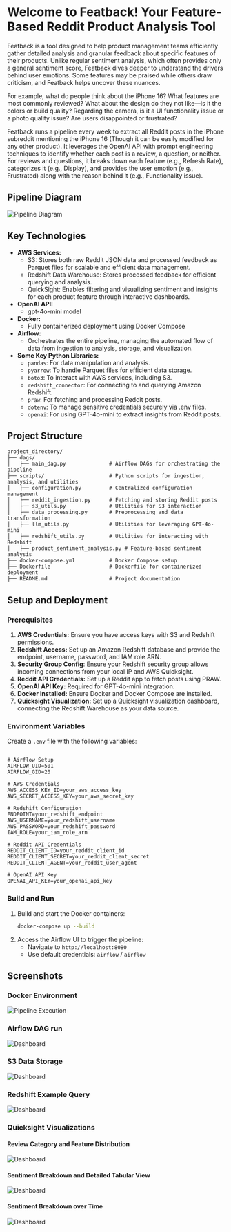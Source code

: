 # Welcome to Featback! Your Feature-Based Reddit Product Analysis Tool

Featback is a tool designed to help product management teams efficiently gather detailed analysis and granular feedback about specific features of their products. Unlike regular sentiment analysis, which often provides only a general sentiment score, Featback dives deeper to understand the drivers behind user emotions. Some features may be praised while others draw criticism, and Featback helps uncover these nuances.

For example, what do people think about the iPhone 16? What features are most commonly reviewed? What about the design do they not like—is it the colors or build quality? Regarding the camera, is it a UI functionality issue or a photo quality issue? Are users disappointed or frustrated?

Featback runs a pipeline every week to extract all Reddit posts in the iPhone subreddit mentioning the iPhone 16 (Though it can be easily modified for any other product). It leverages the OpenAI API with prompt engineering techniques to identify whether each post is a review, a question, or neither. For reviews and questions, it breaks down each feature (e.g., Refresh Rate), categorizes it (e.g., Display), and provides the user emotion (e.g., Frustrated) along with the reason behind it (e.g., Functionality issue).


## Pipeline Diagram
![Pipeline Diagram](./Architecture/featback.jpg)


## Key Technologies

- **AWS Services:**
    - S3: Stores both raw Reddit JSON data and processed feedback as Parquet files for scalable and efficient data management.
    - Redshift Data Warehouse: Stores processed feedback for efficient querying and analysis.
    - QuickSight: Enables filtering and visualizing sentiment and insights for each product feature through interactive dashboards.
- **OpenAI API:**
    - gpt-4o-mini model
- **Docker:**
    - Fully containerized deployment using Docker Compose
- **Airflow:**
    - Orchestrates the entire pipeline, managing the automated flow of data from ingestion to analysis, storage, and visualization.
- **Some Key Python Libraries:**
    - `pandas`: For data manipulation and analysis.
    - `pyarrow`: To handle Parquet files for efficient data storage.
    - `boto3`: To interact with AWS services, including S3.
    - `redshift_connector`: For connecting to and querying Amazon Redshift.
    - `praw`: For fetching and processing Reddit posts.
    - `dotenv`: To manage sensitive credentials securely via .env files.
    - `openai`: For using GPT-4o-mini to extract insights from Reddit posts.

## Project Structure
```
project_directory/
├── dags/                
│   ├── main_dag.py              # Airflow DAGs for orchestrating the pipeline
├── scripts/                     # Python scripts for ingestion, analysis, and utilities
│   ├── configuration.py         # Centralized configuration management
│   ├── reddit_ingestion.py      # Fetching and storing Reddit posts
│   ├── s3_utils.py              # Utilities for S3 interaction
│   ├── data_processing.py       # Preprocessing and data transformation
│   ├── llm_utils.py             # Utilities for leveraging GPT-4o-mini
│   ├── redshift_utils.py        # Utilities for interacting with Redshift
│   ├── product_sentiment_analysis.py # Feature-based sentiment analysis
├── docker-compose.yml           # Docker Compose setup
├── Dockerfile                   # Dockerfile for containerized deployment
├── README.md                    # Project documentation
```

## Setup and Deployment
### Prerequisites
1. **AWS Credentials:** Ensure you have access keys with S3 and Redshift permissions.
2. **Redshift Access:** Set up an Amazon Redshift database and provide the endpoint, username, password, and IAM role ARN.
3. **Security Group Config**: Ensure your Redshift security group allows incoming connections from your local IP and AWS Quicksight.
4. **Reddit API Credentials:** Set up a Reddit app to fetch posts using PRAW.
5. **OpenAI API Key:** Required for GPT-4o-mini integration.
6. **Docker Installed:** Ensure Docker and Docker Compose are installed.
7. **Quicksight Visualization:** Set up a Quicksight visualization dashboard, connecting the Redshift Warehouse as your data source.

### Environment Variables
Create a `.env` file with the following variables:
```env

# Airflow Setup
AIRFLOW_UID=501
AIRFLOW_GID=20

# AWS Credentials
AWS_ACCESS_KEY_ID=your_aws_access_key
AWS_SECRET_ACCESS_KEY=your_aws_secret_key

# Redshift Configuration
ENDPOINT=your_redshift_endpoint
AWS_USERNAME=your_redshift_username
AWS_PASSWORD=your_redshift_password
IAM_ROLE=your_iam_role_arn

# Reddit API Credentials
REDDIT_CLIENT_ID=your_reddit_client_id
REDDIT_CLIENT_SECRET=your_reddit_client_secret
REDDIT_CLIENT_AGENT=your_reddit_user_agent

# OpenAI API Key
OPENAI_API_KEY=your_openai_api_key
```

### Build and Run
1. Build and start the Docker containers:
   ```bash
   docker-compose up --build
   ```
2. Access the Airflow UI to trigger the pipeline:
    - Navigate to `http://localhost:8080`
    - Use default credentials: `airflow` / `airflow`


## Screenshots
### Docker Environment
![Pipeline Execution](ProjectScreenshots/docker.png)

### Airflow DAG run
![Dashboard](ProjectScreenshots/airflow.png)

### S3 Data Storage
![Dashboard](ProjectScreenshots/s3.png)

### Redshift Example Query
![Dashboard](ProjectScreenshots/redshift.png)

### Quicksight Visualizations
#### Review Category and Feature Distribution
![Dashboard](ProjectScreenshots/visualization1.png)
#### Sentiment Breakdown and Detailed Tabular View 
![Dashboard](ProjectScreenshots/visualization2.png)
#### Sentiment Breakdown over Time
![Dashboard](ProjectScreenshots/visualization3.png)



